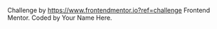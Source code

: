 Challenge by https://www.frontendmentor.io?ref=challenge Frontend Mentor. 
Coded by Your Name Here.

